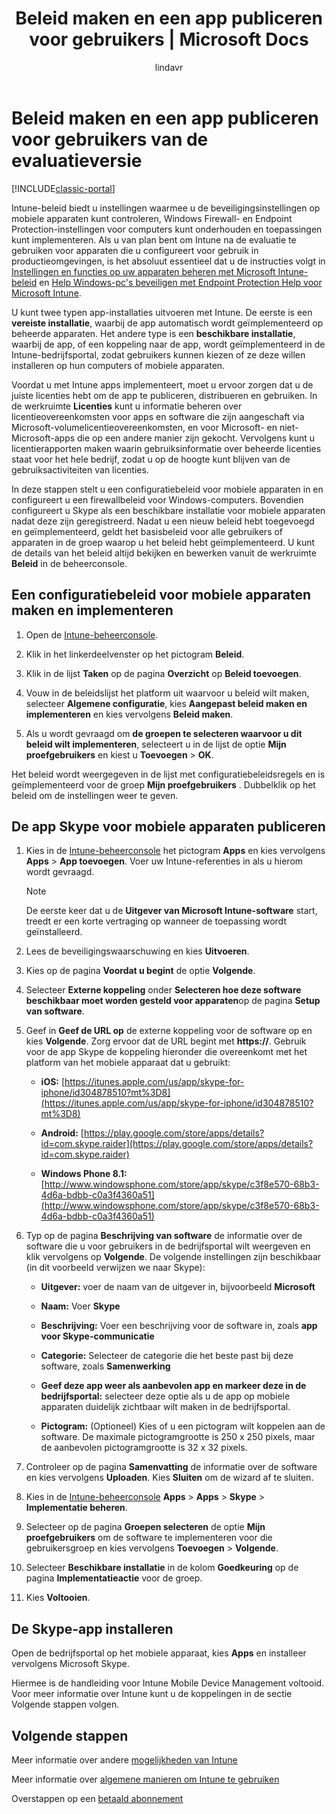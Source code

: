 ﻿---
title: Beleid maken en een app publiceren voor gebruikers | Microsoft Docs
description: Zo kunt u beleidsregels maken en een app publiceren wanneer u zich aanmeldt voor een gratis evaluatieversie van Intune van 30 dagen
keywords: 
author: lindavr
ms.author: lindavr
manager: angrobe
ms.date: 12/12/2016
ms.topic: get-started-article
ms.prod: 
ms.service: microsoft-intune
ms.technology: 
ms.assetid: c3a17884-442a-44f5-bc81-4589e823f65e
ms.reviewer: jeffgilb
ms.suite: ems
ms.custom: intune-classic
translationtype: Human Translation
ms.sourcegitcommit: ab6d9b6b296fb4e1fb0aaa9496fede28976728dc
ms.openlocfilehash: 21d1e624069117d905dc7aced33b70abeb0e1109
ms.lasthandoff: 04/14/2017


---


# <a name="create-policies-and-publish-an-app-to-evaluation-users"></a>Beleid maken en een app publiceren voor gebruikers van de evaluatieversie

[!INCLUDE[classic-portal](../includes/classic-portal.md)]

Intune-beleid biedt u instellingen waarmee u de beveiligingsinstellingen op mobiele apparaten kunt controleren, Windows Firewall- en Endpoint Protection-instellingen voor computers kunt onderhouden en toepassingen kunt implementeren. Als u van plan bent om Intune na de evaluatie te gebruiken voor apparaten die u configureert voor gebruik in productieomgevingen, is het absoluut essentieel dat u de instructies volgt in [Instellingen en functies op uw apparaten beheren met Microsoft Intune-beleid](/intune/deploy-use/manage-settings-and-features-on-your-devices-with-microsoft-intune-policies) en [Help Windows-pc's beveiligen met Endpoint Protection Help voor Microsoft Intune](/intune/deploy-use/help-secure-windows-pcs-with-endpoint-protection-for-microsoft-intune).

U kunt twee typen app-installaties uitvoeren met Intune. De eerste is een **vereiste installatie**, waarbij de app automatisch wordt geïmplementeerd op beheerde apparaten. Het andere type is een **beschikbare installatie**, waarbij de app, of een koppeling naar de app, wordt geïmplementeerd in de Intune-bedrijfsportal, zodat gebruikers kunnen kiezen of ze deze willen installeren op hun computers of mobiele apparaten.

Voordat u met Intune apps implementeert, moet u ervoor zorgen dat u de juiste licenties hebt om de app te publiceren, distribueren en gebruiken. In de werkruimte **Licenties** kunt u informatie beheren over licentieovereenkomsten voor apps en software die zijn aangeschaft via Microsoft-volumelicentieovereenkomsten, en voor Microsoft- en niet-Microsoft-apps die op een andere manier zijn gekocht. Vervolgens kunt u licentierapporten maken waarin gebruiksinformatie over beheerde licenties staat voor het hele bedrijf, zodat u op de hoogte kunt blijven van de gebruiksactiviteiten van licenties.

In deze stappen stelt u een configuratiebeleid voor mobiele apparaten in en configureert u een firewallbeleid voor Windows-computers. Bovendien configureert u Skype als een beschikbare installatie voor mobiele apparaten nadat deze zijn geregistreerd. Nadat u een nieuw beleid hebt toegevoegd en geïmplementeerd, geldt het basisbeleid voor alle gebruikers of apparaten in de groep waarop u het beleid hebt geïmplementeerd. U kunt de details van het beleid altijd bekijken en bewerken vanuit de werkruimte **Beleid** in de beheerconsole.

## <a name="create-and-deploy-a-mobile-device-configuration-policy"></a>Een configuratiebeleid voor mobiele apparaten maken en implementeren

1.  Open de [Intune-beheerconsole](https://manage.microsoft.com/).

2.  Klik in het linkerdeelvenster op het pictogram **Beleid**.

3.  Klik in de lijst **Taken** op de pagina **Overzicht** op **Beleid toevoegen**.

4.  Vouw in de beleidslijst het platform uit waarvoor u beleid wilt maken, selecteer **Algemene configuratie**, kies **Aangepast beleid maken en implementeren** en kies vervolgens **Beleid maken**.

5.  Als u wordt gevraagd om **de groepen te selecteren waarvoor u dit beleid wilt implementeren**, selecteert u in de lijst de optie **Mijn proefgebruikers** en kiest u **Toevoegen** &gt; **OK**.

Het beleid wordt weergegeven in de lijst met configuratiebeleidsregels en is geïmplementeerd voor de groep **Mijn proefgebruikers** . Dubbelklik op het beleid om de instellingen weer te geven.

## <a name="publish-the-skype-app-for-mobile-devices"></a>De app Skype voor mobiele apparaten publiceren

1.  Kies in de [Intune-beheerconsole](https://manage.microsoft.com/) het pictogram **Apps** en kies vervolgens **Apps** &gt; **App toevoegen**. Voer uw Intune-referenties in als u hierom wordt gevraagd.

    > [!NOTE]
    > De eerste keer dat u de **Uitgever van Microsoft Intune-software** start, treedt er een korte vertraging op wanneer de toepassing wordt geïnstalleerd.

2.  Lees de beveiligingswaarschuwing en kies **Uitvoeren**.

3.  Kies op de pagina **Voordat u begint** de optie **Volgende**.

4.  Selecteer **Externe koppeling** onder **Selecteren hoe deze software beschikbaar moet worden gesteld voor apparaten**op de pagina **Setup van software**.

5.  Geef in **Geef de URL op** de externe koppeling voor de software op en kies **Volgende**. Zorg ervoor dat de URL begint met **https://**. Gebruik voor de app Skype de koppeling hieronder die overeenkomt met het platform van het mobiele apparaat dat u gebruikt:

    -   **iOS:** [https://itunes.apple.com/us/app/skype-for-iphone/id304878510?mt%3D8](https://itunes.apple.com/us/app/skype-for-iphone/id304878510?mt%3D8)

    -   **Android:** [https://play.google.com/store/apps/details?id=com.skype.raider](https://play.google.com/store/apps/details?id=com.skype.raider)

    -   **Windows Phone 8.1:** [http://www.windowsphone.com/store/app/skype/c3f8e570-68b3-4d6a-bdbb-c0a3f4360a51](http://www.windowsphone.com/store/app/skype/c3f8e570-68b3-4d6a-bdbb-c0a3f4360a51)

6.  Typ op de pagina **Beschrijving van software** de informatie over de software die u voor gebruikers in de bedrijfsportal wilt weergeven en klik vervolgens op **Volgende**. De volgende instellingen zijn beschikbaar (in dit voorbeeld verwijzen we naar Skype):

    -   **Uitgever:** voer de naam van de uitgever in, bijvoorbeeld **Microsoft**

    -   **Naam:** Voer **Skype**

    -   **Beschrijving:** Voer een beschrijving voor de software in, zoals **app voor Skype-communicatie**

    -   **Categorie:** Selecteer de categorie die het beste past bij deze software, zoals **Samenwerking**

    -   **Geef deze app weer als aanbevolen app en markeer deze in de bedrijfsportal:** selecteer deze optie als u de app op mobiele apparaten duidelijk zichtbaar wilt maken in de bedrijfsportal.

    -   **Pictogram:**  (Optioneel) Kies of u een pictogram wilt koppelen aan de software. De maximale pictogramgrootte is 250 x 250 pixels, maar de aanbevolen pictogramgrootte is 32 x 32 pixels.

7.  Controleer op de pagina **Samenvatting** de informatie over de software en kies vervolgens **Uploaden**. Kies **Sluiten** om de wizard af te sluiten.

8.  Kies in de [Intune-beheerconsole](https://manage.microsoft.com/) **Apps** &gt; **Apps** &gt; **Skype** &gt; **Implementatie beheren**.

9. Selecteer op de pagina **Groepen selecteren** de optie **Mijn proefgebruikers** om de software te implementeren voor die gebruikersgroep en kies vervolgens **Toevoegen** &gt; **Volgende**.

10. Selecteer **Beschikbare installatie** in de kolom **Goedkeuring** op de pagina **Implementatieactie** voor de groep.

11. Kies **Voltooien**.

## <a name="install-the-skype-app"></a>De Skype-app installeren
Open de bedrijfsportal op het mobiele apparaat, kies **Apps** en installeer vervolgens Microsoft Skype.

Hiermee is de handleiding voor Intune Mobile Device Management voltooid. Voor meer informatie over Intune kunt u de koppelingen in de sectie Volgende stappen volgen.
## <a name="next-steps"></a>Volgende stappen
Meer informatie over andere [mogelijkheden van Intune](get-started-with-a-30-day-trial-of-microsoft-intune-step-6.md)

Meer informatie over [algemene manieren om Intune te gebruiken](common-ways-to-use-intune.md)

Overstappen op een [betaald abonnement](get-started-with-a-30-day-trial-of-microsoft-intune-step-7.md)

